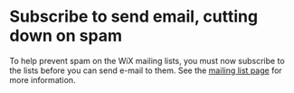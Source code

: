 # Subscribe to send email, cutting down on spam

To help prevent spam on the WiX mailing lists, you must now subscribe to the lists before you can send e-mail to them. See the <a href="/documentation/mailinglist/">mailing list page</a> for more information.
